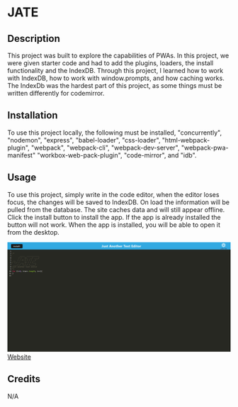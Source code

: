 # JATE

## Description

This project was built to explore the capabilities of PWAs. In this project, we were given starter code and had to add the plugins, loaders, the install functionality and the IndexDB. Through this project, I learned how to work with IndexDB, how to work with window.prompts, and how caching works. The IndexDb was the hardest part of this project, as some things must be written differently for codemirror.

## Installation

To use this project locally, the following must be installed, "concurrently", "nodemon", "express", "babel-loader", "css-loader", "html-webpack-plugin", "webpack", "webpack-cli", "webpack-dev-server", "webpack-pwa-manifest" "workbox-web-pack-plugin", "code-mirror", and "idb".

## Usage

To use this project, simply write in the code editor, when the editor loses focus, the changes will be saved to IndexDB. On load the information will be pulled from the database. The site caches data and will still appear offline. Click the install button to install the app. If the app is already installed the button will not work. When the app is installed, you will be able to open it from the desktop.

![image of prtoject](./img/PWA.png)
[Website](https://floating-meadow-32660.herokuapp.com/)

## Credits

N/A
